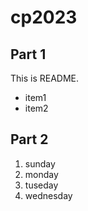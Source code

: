 # cp2023

## Part 1
This is README.
- item1
- item2

## Part 2
1. sunday
1. monday
1. tuseday
1. wednesday
